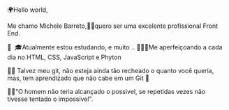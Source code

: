 🌍Hello world,

Me chamo Michele Barreto,👧🏽quero ser  uma  excelente profissional Front End.

👩 ‍ 🎓Atualmente estou estudando, e muito ..
👩🏽‍💻Me aperfeiçoando a cada dia no HTML, CSS, JavaScript e Phyton 

👩‍💻 Talvez meu git, não esteja ainda tão recheado o quanto você queria, mas, tem aprendizado que não cabe em um Git 🥰

💪🏽"O homem não teria alcançado o possivel, se repetidas vezes não tivesse tentado o impossivel".


